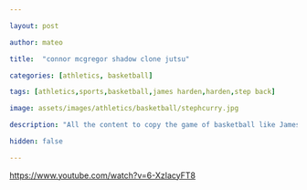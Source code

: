 ```yaml
---

layout: post

author: mateo

title:  "connor mcgregor shadow clone jutsu"

categories: [athletics, basketball]

tags: [athletics,sports,basketball,james harden,harden,step back]

image: assets/images/athletics/basketball/stephcurry.jpg

description: "All the content to copy the game of basketball like James Harden."

hidden: false

---
```



https://www.youtube.com/watch?v=6-XzIacyFT8
